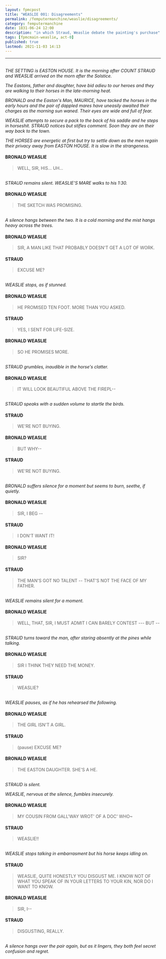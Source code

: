 ```yaml
---
layout: fpmcpost 
title: "WEASLIE 001: Disagreements" 
permalink: /femputermanchine/weaslie/disagreements/
category: femputermanchine 
date: 1831-06-24 12:00 
description: "in which Straud, Weaslie debate the painting's purchase" 
tags: [fpmcmain-weaslie, act-0] 
published: true 
lastmod: 2021-11-03 14:13
---
```

[//]: # ( 10/26/21  -updated speech formatting)
[//]: # ( 11/03/21  -in which description added)

*****

<br/><i>THE SETTING is EASTON HOUSE. It is the morning after COUNT STRAUD and WEASLIE arrived on the morn after the Solstice.</i>

<i>The Eastons, father and daughter, have bid adieu to our heroes and they are walking to their horses in the late-morning heat.</i>

<i>BRONALD and the Easton's Man, MAURICE, have tacked the horses in the early hours and the pair of dappled mares have uneasily awaited their charges as the morning sun waned. Their eyes are wide and full of fear.</i>

<i>WEASLIE attempts to secure a pack to the back of his saddle and he steps in horseshit. STRAUD notices but stifles comment. Soon they are on their way back to the town.</i>

<i>THE HORSES are energetic at first but try to settle down as the men regain their privacy away from EASTON HOUSE. It is slow in the strangeness.</i>

#### BRONALD WEASLIE 

> WELL, SIR, HIS... UH...

<br/><I>STRAUD remains silent. WEASLIE'S MARE walks to his 1:30.</i>

#### BRONALD WEASLIE 

> THE SKETCH WAS PROMISING.

<br/><I>A silence hangs between the two. It is a cold morning and the mist hangs heavy across the trees.</i>

#### BRONALD WEASLIE 

> SIR, A MAN LIKE THAT PROBABLY DOESN'T GET A LOT OF WORK.

#### STRAUD

> EXCUSE ME?

<br/><I>WEASLIE stops, as if stunned.</i>

#### BRONALD WEASLIE 

> HE PROMISED TEN FOOT. MORE THAN YOU ASKED. 

#### STRAUD 

> YES, I SENT FOR LIFE-SIZE.

#### BRONALD WEASLIE 

> SO HE PROMISES MORE.

<br/><I>STRAUD grumbles, inaudible in the horse's clatter.</i>

#### BRONALD WEASLIE

> IT WILL LOOK BEAUTIFUL ABOVE THE FIREPL--

<br/><i>STRAUD speaks with a sudden volume to startle the birds.</i>

#### STRAUD 

> WE'RE NOT BUYING.

#### BRONALD WEASLIE 

> BUT WHY--

#### STRAUD 

> WE'RE NOT BUYING.

<br/><i>BRONALD suffers silence for a moment but seems to burn, seethe, if quietly.</i>

#### BRONALD WEASLIE 

> SIR, I BEG --

#### STRAUD 

> I DON'T WANT IT!

#### BRONALD WEASLIE 

> SIR?

#### STRAUD 

> THE MAN'S GOT NO TALENT -- THAT'S NOT THE FACE OF MY FATHER.

<br/><I>WEASLIE remains silent for a moment.</i>

#### BRONALD WEASLIE

> WELL, THAT, SIR, I MUST ADMIT I CAN BARELY CONTEST --- BUT -- 

<br/><I>STRAUD turns toward the man, after staring absently at the pines while talking.</i>

#### BRONALD WEASLIE 

> SIR I THINK THEY NEED THE MONEY.

#### STRAUD 

> WEASLIE?

<br/><I>WEASLIE pauses, as if he has rehearsed the following.</i>

#### BRONALD WEASLIE 

> THE GIRL ISN'T A GIRL.

#### STRAUD 

> (pause) EXCUSE ME?

#### BRONALD WEASLIE 

> THE EASTON DAUGHTER. SHE'S A HE.

<br/><I>STRAUD is silent.</i>

<I>WEASLIE, nervous at the silence, fumbles insecurely.</i>

#### BRONALD WEASLIE 

> MY COUSIN FROM GALL'WAY WROT' OF A DOC' WHO~

#### STRAUD 

> WEASLIE!!

<br/><I>WEASLIE stops talking in embarrasment but his horse keeps idling on.</i>

#### STRAUD 

> WEASLIE, QUITE HONESTLY YOU DISGUST ME. I KNOW NOT OF WHAT YOU SPEAK OF IN YOUR LETTERS TO YOUR KIN, NOR DO I WANT TO KNOW. 

#### BRONALD WEASLIE 

> SIR, I--

#### STRAUD 

> DISGUSTING, REALLY.

<br/><i>A silence hangs over the pair again, but as it lingers, they both feel secret confusion and regret.</i>


